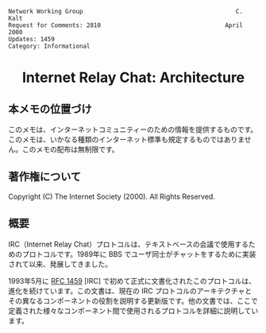 ```
Network Working Group                                           C. Kalt
Request for Comments: 2810                                   April 2000
Updates: 1459
Category: Informational
```


<h1 align="center">
Internet Relay Chat: Architecture
</h1>

## 本メモの位置づけ

このメモは、インターネットコミュニティーのための情報を提供するものです。このメモは、いかなる種類のインターネット標準も規定するものではありません。このメモの配布は無制限です。

## 著作権について

Copyright (C) The Internet Society (2000).  All Rights Reserved.

## 概要

IRC（Internet Relay Chat）プロトコルは、テキストベースの会議で使用するためのプロトコルです。1989年に BBS でユーザ同士がチャットをするために実装されて以来、発展してきました。

1993年5月に [RFC 1459](https://solareenlo.com/rfc1459) [IRC] で初めて正式に文書化されたこのプロトコルは、進化を続けています。この文書は、現在の IRC プロトコルのアーキテクチャとその異なるコンポーネントの役割を説明する更新版です。他の文書では、ここで定義された様々なコンポーネント間で使用されるプロトコルを詳細に説明しています。
